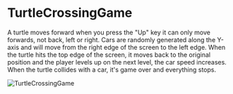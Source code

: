 # TurtleCrossingGame

A turtle moves forward when you press the "Up" key it can only move forwards, not back, left or right.
Cars are randomly generated along the Y-axis and will move from the right edge of the screen to the left edge.
When the turtle hits the top edge of the screen, it moves back to the original position and the player levels up on the next level, the car speed increases.
When the turtle collides with a car, it's game over and everything stops.

![TurtleCrossingGame](https://user-images.githubusercontent.com/63019595/136884514-84d14696-ac94-4027-8287-989f5d066d7e.png)
